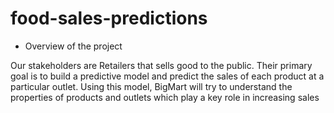 # food-sales-predictions
* Overview of the project
  
Our stakeholders are Retailers that sells good to the public. 
Their primary goal is to build a predictive model and predict the sales of each product at a particular outlet. Using this model, BigMart will try to understand the properties of products and outlets which play a key role in increasing sales
